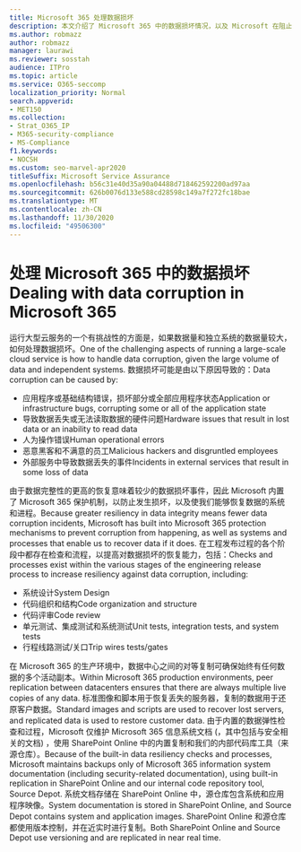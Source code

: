 ```yaml
---
title: Microsoft 365 处理数据损坏
description: 本文介绍了 Microsoft 365 中的数据损坏情况，以及 Microsoft 在阻止和恢复数据时所采取的努力。
ms.author: robmazz
author: robmazz
manager: laurawi
ms.reviewer: sosstah
audience: ITPro
ms.topic: article
ms.service: O365-seccomp
localization_priority: Normal
search.appverid:
- MET150
ms.collection:
- Strat_O365_IP
- M365-security-compliance
- MS-Compliance
f1.keywords:
- NOCSH
ms.custom: seo-marvel-apr2020
titleSuffix: Microsoft Service Assurance
ms.openlocfilehash: b56c31e40d35a90a04488d718462592200ad97aa
ms.sourcegitcommit: 626b0076d133e588cd28598c149a7f272fc18bae
ms.translationtype: MT
ms.contentlocale: zh-CN
ms.lasthandoff: 11/30/2020
ms.locfileid: "49506300"
---
```

# <a name="dealing-with-data-corruption-in-microsoft-365"></a><span data-ttu-id="462cc-103">处理 Microsoft 365 中的数据损坏</span><span class="sxs-lookup"><span data-stu-id="462cc-103">Dealing with data corruption in Microsoft 365</span></span>

<span data-ttu-id="462cc-104">运行大型云服务的一个有挑战性的方面是，如果数据量和独立系统的数据量较大，如何处理数据损坏。</span><span class="sxs-lookup"><span data-stu-id="462cc-104">One of the challenging aspects of running a large-scale cloud service is how to handle data corruption, given the large volume of data and independent systems.</span></span> <span data-ttu-id="462cc-105">数据损坏可能是由以下原因导致的：</span><span class="sxs-lookup"><span data-stu-id="462cc-105">Data corruption can be caused by:</span></span>

- <span data-ttu-id="462cc-106">应用程序或基础结构错误，损坏部分或全部应用程序状态</span><span class="sxs-lookup"><span data-stu-id="462cc-106">Application or infrastructure bugs, corrupting some or all of the application state</span></span>
- <span data-ttu-id="462cc-107">导致数据丢失或无法读取数据的硬件问题</span><span class="sxs-lookup"><span data-stu-id="462cc-107">Hardware issues that result in lost data or an inability to read data</span></span>
- <span data-ttu-id="462cc-108">人为操作错误</span><span class="sxs-lookup"><span data-stu-id="462cc-108">Human operational errors</span></span>
- <span data-ttu-id="462cc-109">恶意黑客和不满意的员工</span><span class="sxs-lookup"><span data-stu-id="462cc-109">Malicious hackers and disgruntled employees</span></span>
- <span data-ttu-id="462cc-110">外部服务中导致数据丢失的事件</span><span class="sxs-lookup"><span data-stu-id="462cc-110">Incidents in external services that result in some loss of data</span></span>

<span data-ttu-id="462cc-111">由于数据完整性的更高的恢复意味着较少的数据损坏事件，因此 Microsoft 内置了 Microsoft 365 保护机制，以防止发生损坏，以及使我们能够恢复数据的系统和进程。</span><span class="sxs-lookup"><span data-stu-id="462cc-111">Because greater resiliency in data integrity means fewer data corruption incidents, Microsoft has built into Microsoft 365 protection mechanisms to prevent corruption from happening, as well as systems and processes that enable us to recover data if it does.</span></span> <span data-ttu-id="462cc-112">在工程发布过程的各个阶段中都存在检查和流程，以提高对数据损坏的恢复能力，包括：</span><span class="sxs-lookup"><span data-stu-id="462cc-112">Checks and processes exist within the various stages of the engineering release process to increase resiliency against data corruption, including:</span></span>

- <span data-ttu-id="462cc-113">系统设计</span><span class="sxs-lookup"><span data-stu-id="462cc-113">System Design</span></span>
- <span data-ttu-id="462cc-114">代码组织和结构</span><span class="sxs-lookup"><span data-stu-id="462cc-114">Code organization and structure</span></span>
- <span data-ttu-id="462cc-115">代码评审</span><span class="sxs-lookup"><span data-stu-id="462cc-115">Code review</span></span>
- <span data-ttu-id="462cc-116">单元测试、集成测试和系统测试</span><span class="sxs-lookup"><span data-stu-id="462cc-116">Unit tests, integration tests, and system tests</span></span>
- <span data-ttu-id="462cc-117">行程线路测试/关口</span><span class="sxs-lookup"><span data-stu-id="462cc-117">Trip wires tests/gates</span></span>

<span data-ttu-id="462cc-118">在 Microsoft 365 的生产环境中，数据中心之间的对等复制可确保始终有任何数据的多个活动副本。</span><span class="sxs-lookup"><span data-stu-id="462cc-118">Within Microsoft 365 production environments, peer replication between datacenters ensures that there are always multiple live copies of any data.</span></span> <span data-ttu-id="462cc-119">标准图像和脚本用于恢复丢失的服务器，复制的数据用于还原客户数据。</span><span class="sxs-lookup"><span data-stu-id="462cc-119">Standard images and scripts are used to recover lost servers, and replicated data is used to restore customer data.</span></span> <span data-ttu-id="462cc-120">由于内置的数据弹性检查和过程，Microsoft 仅维护 Microsoft 365 信息系统文档 (，其中包括与安全相关的文档) ，使用 SharePoint Online 中的内置复制和我们的内部代码库工具（来源仓库）。</span><span class="sxs-lookup"><span data-stu-id="462cc-120">Because of the built-in data resiliency checks and processes, Microsoft maintains backups only of Microsoft 365 information system documentation (including security-related documentation), using built-in replication in SharePoint Online and our internal code repository tool, Source Depot.</span></span> <span data-ttu-id="462cc-121">系统文档存储在 SharePoint Online 中，源仓库包含系统和应用程序映像。</span><span class="sxs-lookup"><span data-stu-id="462cc-121">System documentation is stored in SharePoint Online, and Source Depot contains system and application images.</span></span> <span data-ttu-id="462cc-122">SharePoint Online 和源仓库都使用版本控制，并在近实时进行复制。</span><span class="sxs-lookup"><span data-stu-id="462cc-122">Both SharePoint Online and Source Depot use versioning and are replicated in near real time.</span></span>
